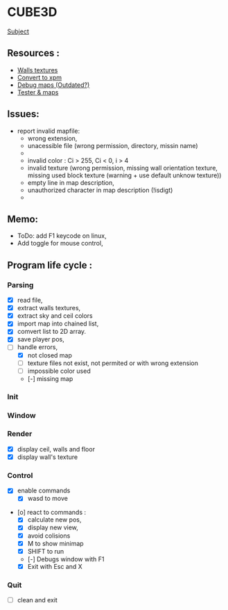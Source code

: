 CUBE3D
===

[Subject](https://cdn.intra.42.fr/pdf/pdf/48490/fr.subject.pdf)

## Resources :
- [Walls textures](https://opengameart.org/art-search-advanced?field_art_tags_tid=wall)
- [Convert to xpm](https://convertio.co/)
- [Debug maps (Outdated?)](https://github.com/nsterk/cub3D/tree/main/maps)
- [Tester & maps](https://github.com/MichelleJiam/cub3D_tester)

## Issues:
- report invalid mapfile:
	- wrong extension,
	- unacessible file (wrong permission, directory, missin name)
	- 
	- invalid color : Ci > 255, Ci < 0, i > 4
	- invalid texture (wrong permission, missing wall orientation texture, missing used block texture (warning + use default unknow texture))
	- empty line in map description,
	- unauthorized character in map description (!isdigt)
	- 

## Memo:
- ToDo: add F1 keycode on linux,
- Add toggle for mouse control,
## Program life cycle :
### Parsing
- [x] read file,
- [x] extract walls textures,
- [x] extract sky and ceil colors
- [x] import map into chained list,
- [x] comvert list to 2D array.
- [x] save player pos,
- [ ] handle errors,
	- [x] not closed map
	- [ ] texture files not exist, not permited or with wrong extension
	- [ ] impossible color used
	- [-] missing map
### Init
### Window
### Render
- [x] display ceil, walls and floor
- [x] display wall's texture
### Control
- [x] enable commands
	- [x] wasd to move
- [o] react to commands :
	- [x] calculate new pos,
	- [x] display new view,
	- [x] avoid colisions
	- [x] M to show minimap
	- [x] SHIFT to run
	- [-] Debugs window with F1
	- [x] Exit with Esc and X 
### Quit 
- [ ] clean and exit
